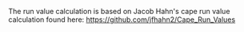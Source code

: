 The run value calculation is based on Jacob Hahn's cape run value calculation found here: https://github.com/jfhahn2/Cape_Run_Values
